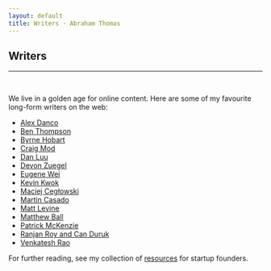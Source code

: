 ```yaml
---
layout: default
title: Writers · Abraham Thomas
---
```


## Writers

----

<br/>

We live in a golden age for online content.  Here are some of my favourite long-form writers on the web:

* [Alex Danco](https://alexdanco.com/ "software, capital, scarcity and abundance") 
* [Ben Thompson](https://stratechery.com/about/ "FAMAG strategy, aggregation theory") 
* [Byrne Hobart](https://medium.com/@byrnehobart "modern finance with a side of tech")
* [Craig Mod](https://craigmod.com/ "walking, photography, Japan")
* [Dan Luu](https://danluu.com "software engineering")
* [Devon Zuegel](https://devonzuegel.com/page/about-me "systems, infrastructure, cities") 
* [Eugene Wei](https://www.eugenewei.com/ "a little bit of everything") 
* [Kevin Kwok](https://kwokchain.com/about/ "loops, strategy, startups")
* [Maciej Cegłowski](https://idlewords.com/about.htm "the role of tech in society")
* [Martin Casado](https://a16z.com/author/martin-casado/ "enterprise software, GTM, AI/ML") 
* [Matt Levine](https://www.bloomberg.com/opinion/authors/ARbTQlRLRjE/matthew-s-levine "capital markets oh boy")
* [Matthew Ball](https://www.matthewball.vc/ "movies, gaming, the metaverse")
* [Patrick McKenzie](https://www.kalzumeus.com/about/ "engineering, marketing, pricing")
* [Ranjan Roy and Can Duruk](https://themargins.substack.com/ "how tech changes everything")
* <a href="https://www.ribbonfarm.com/about/" title="new ways of seeing the world" target="_blank">Venkatesh Rao</a>


For further reading, see my collection of [resources](/resources) for startup founders.

